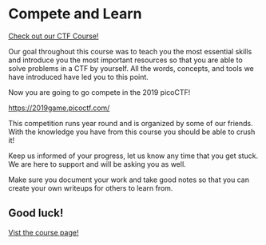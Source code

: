 # Compete and Learn

[Check out our CTF Course!](https://academy.hoppersroppers.org/mod/page/view.php?id=640)

Our goal throughout this course was to teach you the most essential skills and introduce you the most important resources so that you are able to solve problems in a CTF by yourself. All the words, concepts, and tools we have introduced have led you to this point.

Now you are going to go compete in the 2019 picoCTF!

<https://2019game.picoctf.com/> 

This competition runs year round and is organized by some of our friends. With the knowledge you have from this course you should be able to crush it!

Keep us informed of your progress, let us know any time that you get stuck. We are here to support and will be asking you as well.

Make sure you document your work and take good notes so that you can create your own writeups for others to learn from.

## Good luck!
[Vist the course page!](https://academy.hoppersroppers.org/mod/page/view.php?id=640)
